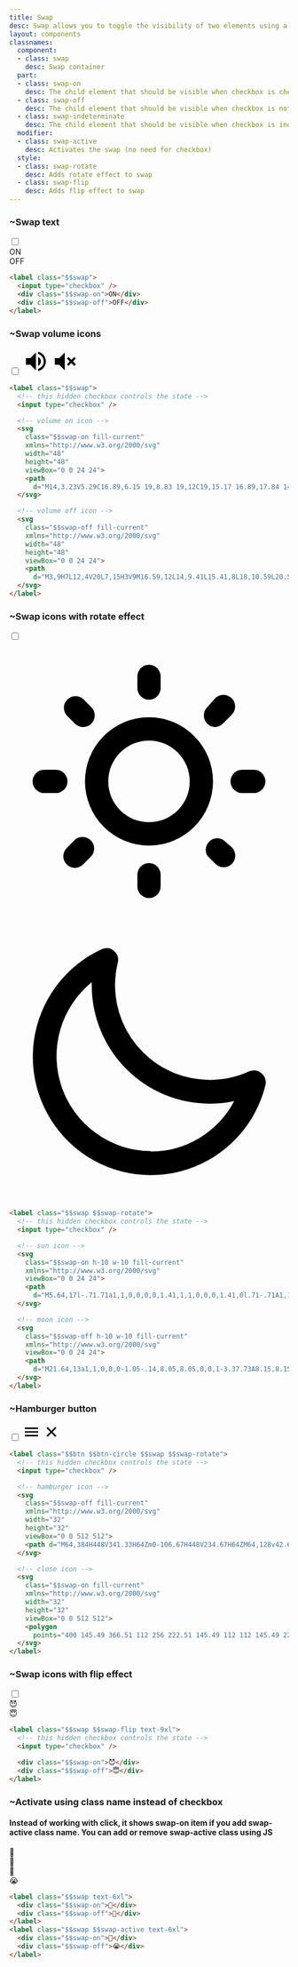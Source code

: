 ```yaml
---
title: Swap
desc: Swap allows you to toggle the visibility of two elements using a checkbox or a class name.
layout: components
classnames:
  component:
  - class: swap
    desc: Swap container
  part:
  - class: swap-on
    desc: The child element that should be visible when checkbox is checked or when swap is active
  - class: swap-off
    desc: The child element that should be visible when checkbox is not checked or when swap is not active
  - class: swap-indeterminate
    desc: The child element that should be visible when checkbox is indeterminate
  modifier:
  - class: swap-active
    desc: Activates the swap (no need for checkbox)
  style:
  - class: swap-rotate
    desc: Adds rotate effect to swap
  - class: swap-flip
    desc: Adds flip effect to swap
---
```


<script>
  import Component from "$components/Component.svelte"
</script>

### ~Swap text
<label class="swap">
  <input type="checkbox" />
  <div class="swap-on">ON</div>
  <div class="swap-off">OFF</div>
</label>

```html
<label class="$$swap">
  <input type="checkbox" />
  <div class="$$swap-on">ON</div>
  <div class="$$swap-off">OFF</div>
</label>
```


### ~Swap volume icons
<label class="swap">
  <input type="checkbox" />
  <svg class="swap-on fill-current" xmlns="http://www.w3.org/2000/svg" width="48" height="48" viewBox="0 0 24 24"><path d="M14,3.23V5.29C16.89,6.15 19,8.83 19,12C19,15.17 16.89,17.84 14,18.7V20.77C18,19.86 21,16.28 21,12C21,7.72 18,4.14 14,3.23M16.5,12C16.5,10.23 15.5,8.71 14,7.97V16C15.5,15.29 16.5,13.76 16.5,12M3,9V15H7L12,20V4L7,9H3Z"/></svg>
  <svg class="swap-off fill-current" xmlns="http://www.w3.org/2000/svg" width="48" height="48" viewBox="0 0 24 24"><path d="M3,9H7L12,4V20L7,15H3V9M16.59,12L14,9.41L15.41,8L18,10.59L20.59,8L22,9.41L19.41,12L22,14.59L20.59,16L18,13.41L15.41,16L14,14.59L16.59,12Z"/></svg>
</label>

```html
<label class="$$swap">
  <!-- this hidden checkbox controls the state -->
  <input type="checkbox" />

  <!-- volume on icon -->
  <svg
    class="$$swap-on fill-current"
    xmlns="http://www.w3.org/2000/svg"
    width="48"
    height="48"
    viewBox="0 0 24 24">
    <path
      d="M14,3.23V5.29C16.89,6.15 19,8.83 19,12C19,15.17 16.89,17.84 14,18.7V20.77C18,19.86 21,16.28 21,12C21,7.72 18,4.14 14,3.23M16.5,12C16.5,10.23 15.5,8.71 14,7.97V16C15.5,15.29 16.5,13.76 16.5,12M3,9V15H7L12,20V4L7,9H3Z" />
  </svg>

  <!-- volume off icon -->
  <svg
    class="$$swap-off fill-current"
    xmlns="http://www.w3.org/2000/svg"
    width="48"
    height="48"
    viewBox="0 0 24 24">
    <path
      d="M3,9H7L12,4V20L7,15H3V9M16.59,12L14,9.41L15.41,8L18,10.59L20.59,8L22,9.41L19.41,12L22,14.59L20.59,16L18,13.41L15.41,16L14,14.59L16.59,12Z" />
  </svg>
</label>
```


### ~Swap icons with rotate effect
<label class="swap swap-rotate">
  <input type="checkbox" />
  <svg class="swap-on fill-current w-10 h-10" xmlns="http://www.w3.org/2000/svg" viewBox="0 0 24 24"><path d="M5.64,17l-.71.71a1,1,0,0,0,0,1.41,1,1,0,0,0,1.41,0l.71-.71A1,1,0,0,0,5.64,17ZM5,12a1,1,0,0,0-1-1H3a1,1,0,0,0,0,2H4A1,1,0,0,0,5,12Zm7-7a1,1,0,0,0,1-1V3a1,1,0,0,0-2,0V4A1,1,0,0,0,12,5ZM5.64,7.05a1,1,0,0,0,.7.29,1,1,0,0,0,.71-.29,1,1,0,0,0,0-1.41l-.71-.71A1,1,0,0,0,4.93,6.34Zm12,.29a1,1,0,0,0,.7-.29l.71-.71a1,1,0,1,0-1.41-1.41L17,5.64a1,1,0,0,0,0,1.41A1,1,0,0,0,17.66,7.34ZM21,11H20a1,1,0,0,0,0,2h1a1,1,0,0,0,0-2Zm-9,8a1,1,0,0,0-1,1v1a1,1,0,0,0,2,0V20A1,1,0,0,0,12,19ZM18.36,17A1,1,0,0,0,17,18.36l.71.71a1,1,0,0,0,1.41,0,1,1,0,0,0,0-1.41ZM12,6.5A5.5,5.5,0,1,0,17.5,12,5.51,5.51,0,0,0,12,6.5Zm0,9A3.5,3.5,0,1,1,15.5,12,3.5,3.5,0,0,1,12,15.5Z"/></svg>
  <svg class="swap-off fill-current w-10 h-10" xmlns="http://www.w3.org/2000/svg" viewBox="0 0 24 24"><path d="M21.64,13a1,1,0,0,0-1.05-.14,8.05,8.05,0,0,1-3.37.73A8.15,8.15,0,0,1,9.08,5.49a8.59,8.59,0,0,1,.25-2A1,1,0,0,0,8,2.36,10.14,10.14,0,1,0,22,14.05,1,1,0,0,0,21.64,13Zm-9.5,6.69A8.14,8.14,0,0,1,7.08,5.22v.27A10.15,10.15,0,0,0,17.22,15.63a9.79,9.79,0,0,0,2.1-.22A8.11,8.11,0,0,1,12.14,19.73Z"/></svg>
</label>

```html
<label class="$$swap $$swap-rotate">
  <!-- this hidden checkbox controls the state -->
  <input type="checkbox" />

  <!-- sun icon -->
  <svg
    class="$$swap-on h-10 w-10 fill-current"
    xmlns="http://www.w3.org/2000/svg"
    viewBox="0 0 24 24">
    <path
      d="M5.64,17l-.71.71a1,1,0,0,0,0,1.41,1,1,0,0,0,1.41,0l.71-.71A1,1,0,0,0,5.64,17ZM5,12a1,1,0,0,0-1-1H3a1,1,0,0,0,0,2H4A1,1,0,0,0,5,12Zm7-7a1,1,0,0,0,1-1V3a1,1,0,0,0-2,0V4A1,1,0,0,0,12,5ZM5.64,7.05a1,1,0,0,0,.7.29,1,1,0,0,0,.71-.29,1,1,0,0,0,0-1.41l-.71-.71A1,1,0,0,0,4.93,6.34Zm12,.29a1,1,0,0,0,.7-.29l.71-.71a1,1,0,1,0-1.41-1.41L17,5.64a1,1,0,0,0,0,1.41A1,1,0,0,0,17.66,7.34ZM21,11H20a1,1,0,0,0,0,2h1a1,1,0,0,0,0-2Zm-9,8a1,1,0,0,0-1,1v1a1,1,0,0,0,2,0V20A1,1,0,0,0,12,19ZM18.36,17A1,1,0,0,0,17,18.36l.71.71a1,1,0,0,0,1.41,0,1,1,0,0,0,0-1.41ZM12,6.5A5.5,5.5,0,1,0,17.5,12,5.51,5.51,0,0,0,12,6.5Zm0,9A3.5,3.5,0,1,1,15.5,12,3.5,3.5,0,0,1,12,15.5Z" />
  </svg>

  <!-- moon icon -->
  <svg
    class="$$swap-off h-10 w-10 fill-current"
    xmlns="http://www.w3.org/2000/svg"
    viewBox="0 0 24 24">
    <path
      d="M21.64,13a1,1,0,0,0-1.05-.14,8.05,8.05,0,0,1-3.37.73A8.15,8.15,0,0,1,9.08,5.49a8.59,8.59,0,0,1,.25-2A1,1,0,0,0,8,2.36,10.14,10.14,0,1,0,22,14.05,1,1,0,0,0,21.64,13Zm-9.5,6.69A8.14,8.14,0,0,1,7.08,5.22v.27A10.15,10.15,0,0,0,17.22,15.63a9.79,9.79,0,0,0,2.1-.22A8.11,8.11,0,0,1,12.14,19.73Z" />
  </svg>
</label>
```


### ~Hamburger button
<label class="btn btn-circle swap swap-rotate">
  <input type="checkbox" />
  <svg class="swap-off fill-current" xmlns="http://www.w3.org/2000/svg" width="32" height="32" viewBox="0 0 512 512"><path d="M64,384H448V341.33H64Zm0-106.67H448V234.67H64ZM64,128v42.67H448V128Z"/></svg>
  <svg class="swap-on fill-current" xmlns="http://www.w3.org/2000/svg" width="32" height="32" viewBox="0 0 512 512"><polygon points="400 145.49 366.51 112 256 222.51 145.49 112 112 145.49 222.51 256 112 366.51 145.49 400 256 289.49 366.51 400 400 366.51 289.49 256 400 145.49"/></svg>
</label>

```html
<label class="$$btn $$btn-circle $$swap $$swap-rotate">
  <!-- this hidden checkbox controls the state -->
  <input type="checkbox" />

  <!-- hamburger icon -->
  <svg
    class="$$swap-off fill-current"
    xmlns="http://www.w3.org/2000/svg"
    width="32"
    height="32"
    viewBox="0 0 512 512">
    <path d="M64,384H448V341.33H64Zm0-106.67H448V234.67H64ZM64,128v42.67H448V128Z" />
  </svg>

  <!-- close icon -->
  <svg
    class="$$swap-on fill-current"
    xmlns="http://www.w3.org/2000/svg"
    width="32"
    height="32"
    viewBox="0 0 512 512">
    <polygon
      points="400 145.49 366.51 112 256 222.51 145.49 112 112 145.49 222.51 256 112 366.51 145.49 400 256 289.49 366.51 400 400 366.51 289.49 256 400 145.49" />
  </svg>
</label>
```


### ~Swap icons with flip effect
<label class="swap swap-flip text-9xl">
  <input type="checkbox" />
  <div class="swap-on">😈</div>
  <div class="swap-off">😇</div>
</label>

```html
<label class="$$swap $$swap-flip text-9xl">
  <!-- this hidden checkbox controls the state -->
  <input type="checkbox" />

  <div class="$$swap-on">😈</div>
  <div class="$$swap-off">😇</div>
</label>
```


### ~Activate using class name instead of checkbox
#### Instead of working with click, it shows swap-on item if you add swap-active class name. You can add or remove swap-active class using JS

<div class="swap text-6xl">
  <div class="swap-on">🥵</div>
  <div class="swap-off">🥶</div>
</div>
<div class="swap swap-active text-6xl">
  <div class="swap-on">🥳</div>
  <div class="swap-off">😭</div>
</div>

```html
<label class="$$swap text-6xl">
  <div class="$$swap-on">🥵</div>
  <div class="$$swap-off">🥶</div>
</label>
<label class="$$swap $$swap-active text-6xl">
  <div class="$$swap-on">🥳</div>
  <div class="$$swap-off">😭</div>
</label>
```
